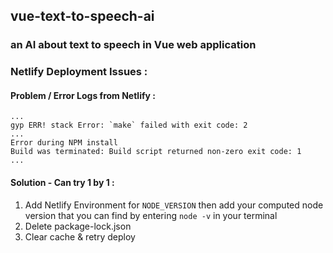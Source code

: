 ## vue-text-to-speech-ai

### an AI about text to speech in Vue web application

### Netlify Deployment Issues :
#### Problem / Error Logs from Netlify :
```
...
gyp ERR! stack Error: `make` failed with exit code: 2
...
Error during NPM install
Build was terminated: Build script returned non-zero exit code: 1
...
```

#### Solution - Can try 1 by 1 :
1. Add Netlify Environment for `NODE_VERSION` then add your computed node version that you can find by entering `node -v` in your terminal
2. Delete package-lock.json
3. Clear cache & retry deploy